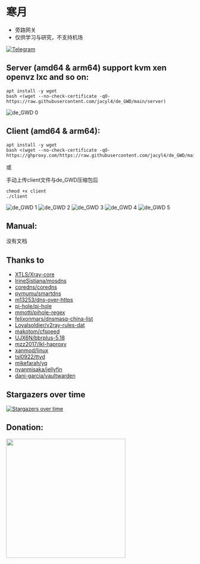 # 寒月
* 旁路网关
* 仅供学习与研究，不支持机场

[![Telegram](https://cdn.jsdelivr.net/gh/Patrolavia/telegram-badge@8fe3382b3fd3a1c533ba270e608035a27e430c2e/chat.svg)](https://t.me/de_GWD_DQ)  


## Server (amd64 & arm64) support kvm xen openvz lxc and so on:
```
apt install -y wget
bash <(wget --no-check-certificate -qO- https://raw.githubusercontent.com/jacyl4/de_GWD/main/server)
```

![de_GWD 0](https://raw.githubusercontent.com/jacyl4/de_GWD/main/resource/screenshot/0.png)

## Client (amd64 & arm64):
```
apt install -y wget
bash <(wget --no-check-certificate -qO- https://ghproxy.com/https://raw.githubusercontent.com/jacyl4/de_GWD/main/client)
```
或

手动上传client文件与de_GWD压缩包后
```
chmod +x client
./client
```

![de_GWD 1](https://raw.githubusercontent.com/jacyl4/de_GWD/main/resource/screenshot/1.png)
![de_GWD 2](https://raw.githubusercontent.com/jacyl4/de_GWD/main/resource/screenshot/2.png)
![de_GWD 3](https://raw.githubusercontent.com/jacyl4/de_GWD/main/resource/screenshot/3.png)
![de_GWD 4](https://raw.githubusercontent.com/jacyl4/de_GWD/main/resource/screenshot/4.png)
![de_GWD 5](https://raw.githubusercontent.com/jacyl4/de_GWD/main/resource/screenshot/5.png)

## Manual:
没有文档    

## Thanks to
* [ XTLS/Xray-core ](https://github.com/XTLS/Xray-core)
* [ IrineSistiana/mosdns ](https://github.com/IrineSistiana/mosdns)
* [ coredns/coredns ](https://github.com/coredns/coredns)
* [ pymumu/smartdns ](https://github.com/pymumu/smartdns)
* [ m13253/dns-over-https ](https://github.com/m13253/dns-over-https)
* [ pi-hole/pi-hole ](https://github.com/pi-hole/pi-hole)
* [ mmotti/pihole-regex ](https://github.com/mmotti/pihole-regex)
* [ felixonmars/dnsmasq-china-list ](https://github.com/felixonmars/dnsmasq-china-list)
* [ Loyalsoldier/v2ray-rules-dat ](https://github.com/Loyalsoldier/v2ray-rules-dat)
* [ makotom/cfspeed ](https://github.com/makotom/cfspeed)
* [ UJX6N/bbrplus-5.18 ](https://github.com/UJX6N/bbrplus-5.18)
* [ mzz2017/lkl-haproxy ](https://github.com/mzz2017/lkl-haproxy)
* [ xanmod/linux ](https://github.com/xanmod/linux)
* [ tsl0922/ttyd ](https://github.com/tsl0922/ttyd)
* [ mikefarah/yq ](https://github.com/mikefarah/yq)
* [ nyanmisaka/jellyfin ](https://hub.docker.com/r/nyanmisaka/jellyfin)
* [ dani-garcia/vaultwarden ](https://github.com/dani-garcia/vaultwarden)

## Stargazers over time
[![Stargazers over time](https://starchart.cc/jacyl4/de_GWD.svg)](https://starchart.cc/jacyl4/de_GWD)

## Donation:
<img width="320" src="https://raw.githubusercontent.com/jacyl4/de_GWD/main/resource/screenshot/donate.jpg"/>